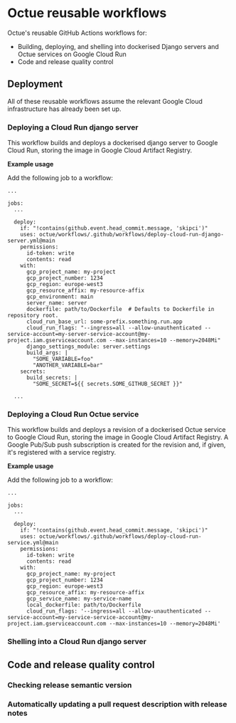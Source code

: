 # Octue reusable workflows
Octue's reusable GitHub Actions workflows for:
- Building, deploying, and shelling into dockerised Django servers and Octue services on Google Cloud Run
- Code and release quality control

## Deployment
All of these reusable workflows assume the relevant Google Cloud infrastructure has already been set up.

### Deploying a Cloud Run django server
This workflow builds and deploys a dockerised django server to Google Cloud Run, storing the image in Google Cloud 
Artifact Registry.

**Example usage**

Add the following job to a workflow:

```shell
...

jobs:
  ...
  
  deploy:
    if: "!contains(github.event.head_commit.message, 'skipci')"
    uses: octue/workflows/.github/workflows/deploy-cloud-run-django-server.yml@main
    permissions:
      id-token: write
      contents: read
    with:
      gcp_project_name: my-project
      gcp_project_number: 1234
      gcp_region: europe-west3
      gcp_resource_affix: my-resource-affix
      gcp_environment: main
      server_name: server
      dockerfile: path/to/Dockerfile  # Defaults to Dockerfile in repository root.
      cloud_run_base_url: some-prefix.something.run.app
      cloud_run_flags: "--ingress=all --allow-unauthenticated --service-account=my-server-service-account@my-project.iam.gserviceaccount.com --max-instances=10 --memory=2048Mi"
      django_settings_module: server.settings
      build_args: |
        "SOME_VARIABLE=foo"
        "ANOTHER_VARIABLE=bar"
    secrets:
      build_secrets: |
        "SOME_SECRET=${{ secrets.SOME_GITHUB_SECRET }}"
  
  ...
```

### Deploying a Cloud Run Octue service
This workflow builds and deploys a revision of a dockerised Octue service to Google Cloud Run, storing the image in 
Google Cloud  Artifact Registry. A Google Pub/Sub push subscription is created for the revision and, if given, it's 
registered with a service registry.

**Example usage**

Add the following job to a workflow:

```shell
...

jobs:
  ...
  
  deploy:
    if: "!contains(github.event.head_commit.message, 'skipci')"
    uses: octue/workflows/.github/workflows/deploy-cloud-run-service.yml@main
    permissions:
      id-token: write
      contents: read
    with:
      gcp_project_name: my-project
      gcp_project_number: 1234
      gcp_region: europe-west3
      gcp_resource_affix: my-resource-affix
      gcp_service_name: my-service-name
      local_dockerfile: path/to/Dockerfile
      cloud_run_flags: '--ingress=all --allow-unauthenticated --service-account=my-service-service-account@my-project.iam.gserviceaccount.com --max-instances=10 --memory=2048Mi'
```

### Shelling into a Cloud Run django server


## Code and release quality control

### Checking release semantic version

### Automatically updating a pull request description with release notes

